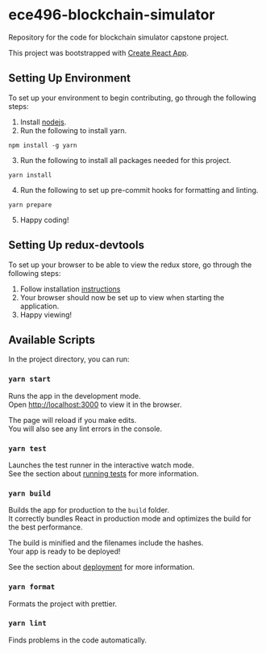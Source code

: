 # ece496-blockchain-simulator

Repository for the code for blockchain simulator capstone project.

This project was bootstrapped with [Create React App](https://github.com/facebook/create-react-app).

## Setting Up Environment

To set up your environment to begin contributing, go through the following steps:

1) Install [nodejs](https://nodejs.org/en/).
2) Run the following to install yarn.

```
npm install -g yarn
```

3) Run the following to install all packages needed for this project.

```
yarn install
```

4) Run the following to set up pre-commit hooks for formatting and linting.
```
yarn prepare
```

5) Happy coding!

## Setting Up redux-devtools

To set up your browser to be able to view the redux store, go through the following steps:

1) Follow installation [instructions](https://github.com/reduxjs/redux-devtools/tree/main/extension#installation)
2) Your browser should now be set up to view when starting the application.
3) Happy viewing!

## Available Scripts

In the project directory, you can run:

### `yarn start`

Runs the app in the development mode.\
Open [http://localhost:3000](http://localhost:3000) to view it in the browser.

The page will reload if you make edits.\
You will also see any lint errors in the console.

### `yarn test`

Launches the test runner in the interactive watch mode.\
See the section about [running tests](https://facebook.github.io/create-react-app/docs/running-tests) for more information.

### `yarn build`

Builds the app for production to the `build` folder.\
It correctly bundles React in production mode and optimizes the build for the best performance.

The build is minified and the filenames include the hashes.\
Your app is ready to be deployed!

See the section about [deployment](https://facebook.github.io/create-react-app/docs/deployment) for more information.

### `yarn format`

Formats the project with prettier.

### `yarn lint`

Finds problems in the code automatically.